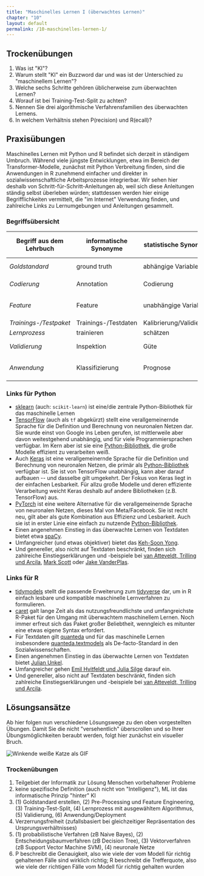 ```yaml
---
title: "Maschinelles Lernen I (überwachtes Lernen)"
chapter: "10"
layout: default
permalink: /10-maschinelles-lernen-1/
---
```


## Trockenübungen

1. Was ist "KI"?
1. Warum stellt "KI" ein Buzzword dar und was ist der Unterschied zu "maschinellem Lernen"?
1. Welche sechs Schritte gehören üblicherweise zum überwachten Lernen?
1. Worauf ist bei Training-Test-Split zu achten?
1. Nennen Sie drei algorithmische Verfahrensfamilien des überwachten Lernens.
1. In welchem Verhältnis stehen P(recision) und R(ecall)?


## Praxisübungen

Maschinelles Lernen mit Python und R befindet sich derzeit in ständigem Umbruch. Während viele jüngste Entwicklungen, etwa im Bereich der Transformer-Modelle, zunächst mit Python Verbreitung finden, sind die Anwendungen in R zunehmend einfacher und direkter in sozialwissenschaftliche Arbeitsprozesse integrierbar. Wir sehen hier deshalb von Schritt-für-Schritt-Anleitungen ab, weil sich diese Anleitungen ständig selbst überleben würden; stattdessen werden hier einige Begrifflichkeiten vermittelt, die "im Internet" Verwendung finden, und zahlreiche Links zu Lernumgebungen und Anleitungen gesammelt.

### Begriffsübersicht

Begriff aus dem Lehrbuch | informatische Synonyme | statistische Synonyme | (weitere) englische Synonyme
--- | --- | --- | ---
*Goldstandard* | ground truth | abhängige Variable | label, outcome
*Codierung* | Annotation | Codierung | code, rate, annotate
*Feature* | Feature | unabhängige Variable | term, word, uni/bi-/tri-/n-gram
*Trainings-/Testpaket* | Trainings-/Testdaten | Kalibrierung/Validierung | split
*Lernprozess* | trainieren | schätzen | train, estimate
*Validierung* | Inspektion | Güte | validation, verification
*Anwendung* | Klassifizierung | Prognose | classifier, prediction, deployment

### Links für Python

- [sklearn](https://scikit-learn.org/) (auch: `scikit-learn`) ist eine/die zentrale Python-Bibliothek für das maschinelle Lernen
- [TensorFlow](https://www.tensorflow.org/) (auch als `tf` abgekürzt) stellt eine verallgemeinernde Sprache für die Definition und Berechnung von neuronalen Netzen dar. Sie wurde einst von Google ins Leben gerufen, ist mittlerweile aber davon weitestgehend unabhängig, und für viele Programmiersprachen verfügbar. Im Kern aber ist sie eine [Python-Bibliothek](https://www.tensorflow.org/overview), die große Modelle effizient zu verarbeiten weiß. 
- Auch [Keras](https://keras.io/) ist eine verallgemeinernde Sprache für die Definition und Berechnung von neuronalen Netzen, die primär als [Python-Bibliothek](https://keras.io/api/) verfügbar ist. Sie ist von TensorFlow unabhängig, kann aber darauf aufbauen -- und dasselbe gilt umgekehrt. Der Fokus von Keras liegt in der einfachen Lesbarkeit. Für allzu große Modelle und deren effiziente Verarbeitung weicht Keras deshalb auf andere Bibliotheken (z.B. TensorFlow) aus. 
- [PyTorch](https://pytorch.org/) ist eine weitere Alternative für die verallgemeinernde Sprache von neuronalen Netzen, dieses Mal von Meta/Facebook. Sie ist recht neu, gilt aber als gute Kombination aus Effizienz und Lesbarkeit. Auch sie ist in erster Linie eine einfach zu nutzende [Python-Bibliothek](https://pytorch.org/docs/stable/index.html).
- Einen angenehmen Einstieg in das überwachte Lernen von Textdaten bietet etwa [spaCy](https://spacy.io/usage/spacy-101).
- Umfangreicher (und etwas objektiver) bietet das [Keh-Soon Yong](https://f0nzie.github.io/yongks-python-rmarkdown-book/sklearn.html).
- Und genereller, also nicht auf Textdaten beschränkt, finden sich zahlreiche Einstiegserklärungen und -beispiele bei [van Atteveldt, Trilling und Arcila](https://cssbook.net/content/chapter08.html), [Mark Scott](https://bookdown.org/content/f097ddae-23f5-4b2d-b360-ad412a6ca36a/chapter-4-supervised-learning.html) oder [Jake VanderPlas](https://jakevdp.github.io/PythonDataScienceHandbook/#5.-Machine-Learning).

### Links für R

- [tidymodels](https://www.tidymodels.org/) stellt die passende Erweiterung zum [tidyverse](https://www.tidyverse.org/) dar, um in R einfach lesbare und kompatible maschinelle Lernverfahren zu formulieren.
- [caret](https://cran.r-project.org/web/packages/caret/vignettes/caret.html) galt lange Zeit als das nutzungsfreundlichste und umfangreichste R-Paket für den Umgang mit überwachtem maschinellem Lernen. Noch immer erfreut sich das Paket großer Beliebtheit, wenngleich es mitunter eine etwas eigene Syntax erfordert.
- Für Textdaten gilt [quanteda](https://quanteda.io/) und für das maschinelle Lernen insbesondere [quanteda.textmodels](https://github.com/quanteda/quanteda.textmodels) als De-facto-Standard in den Sozialwissenschaften.
- Einen angenehmen Einstieg in das überwachte Lernen von Textdaten bietet [Julian Unkel](https://bookdown.org/joone/ComputationalMethods/textclassification.html). 
- Umfangreicher gehen [Emil Hvitfeldt und Julia Silge](https://smltar.com/) darauf ein.
- Und genereller, also nicht auf Textdaten beschränkt, finden sich zahlreiche Einstiegserklärungen und -beispiele bei [van Atteveldt, Trilling und Arcila](https://cssbook.net/content/chapter08.html).

## Lösungsansätze

Ab hier folgen nun verschiedene Lösungswege zu den oben vorgestellten Übungen. Damit Sie die nicht "versehentlich" überscrollen und so Ihrer Übungsmöglichkeiten beraubt werden, folgt hier zunächst ein visueller Bruch.

![Winkende weiße Katze als GIF](https://media.giphy.com/media/vFKqnCdLPNOKc/giphy.gif)

### Trockenübungen

1. Teilgebiet der Informatik zur Lösung Menschen vorbehaltener Probleme
1. keine spezifische Definition (auch nicht von "Intelligenz"), ML ist das informatische Prinzip "hinter" KI
1. (1) Goldstandard erstellen, (2) Pre-Processing und Feature Engineering, (3) Training-Test-Split, (4) Lernprozess mit ausgewähltem Algorithmus, (5) Validierung, (6) Anwendung/Deployment
1. Verzerrungsfreiheit (zufallsbasiert bei gleichzeitiger Repräsentation des Ursprungsverhältnisses)
1. (1) probabilistische Verfahren (zB Naive Bayes), (2) Entscheidungsbaumverfahren (zB Decision Tree), (3) Vektorverfahren (zB Support Vector Machine SVM), (4) neuronale Netze
1. P beschreibt die Genauigkeit, also wie viele der vom Modell für richtig gehaltenen Fälle sind wirklich richtig; R beschreibt die Trefferquote, also wie viele der richtigen Fälle vom Modell für richtig gehalten wurden
